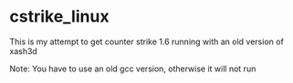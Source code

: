 # cstrike_linux

This is my attempt to get counter strike 1.6 running with an old version of xash3d


Note: You have to use an old gcc version, otherwise it will not run
